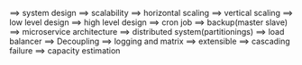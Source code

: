 
==> system design
==> scalability
==> horizontal scaling
==> vertical scaling
==> low level design
==> high level design
==> cron job
==> backup(master slave)
==> microservice architecture
==> distributed system(partitionings)
==> load balancer
==> Decoupling
==> logging and matrix
==> extensible
==> cascading failure
==> capacity estimation
